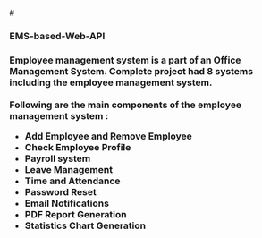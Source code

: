 #<h3> EMS-based-Web-API <h3>
      Employee management system is a part of an Office Management System.
Complete project had 8 systems including the employee management system.</br>
 <Br> Following are the main components of the employee management system :</br>
<ul type=" bullet "><li>Add Employee and Remove   Employee</li> 
<li>Check Employee Profile </li>
<li>Payroll system </li>
<li> Leave Management</li> 
<li> Time and Attendance </li> 
<li>Password Reset </li>
<li>Email Notifications </li>
<li> PDF Report Generation </li>
<li>Statistics Chart Generation </li> </ul>
